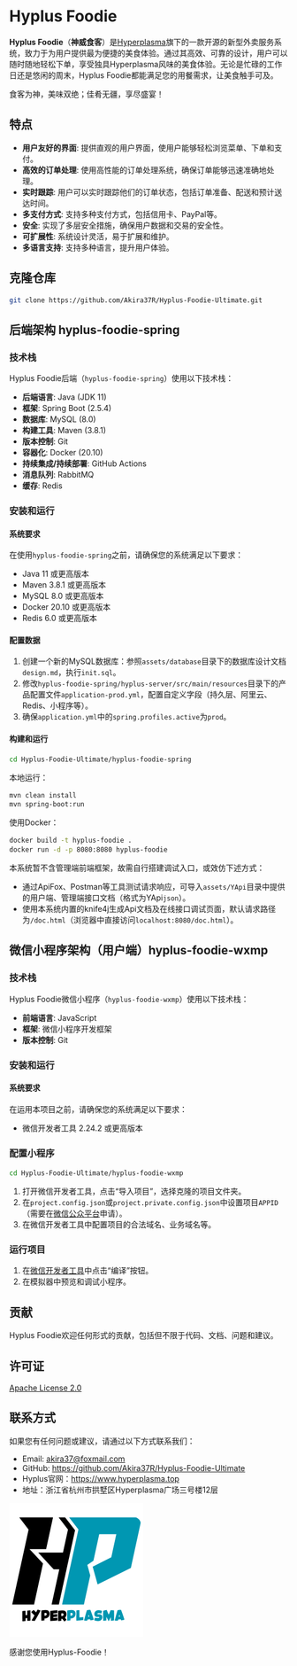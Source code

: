 # Hyplus Foodie

**Hyplus Foodie**（**神威食客**）是<a href="https://www.hyperplasma.top" target="_blank">Hyperplasma</a>旗下的一款开源的新型外卖服务系统，致力于为用户提供最为便捷的美食体验。通过其高效、可靠的设计，用户可以随时随地轻松下单，享受独具Hyperplasma风味的美食体验。无论是忙碌的工作日还是悠闲的周末，Hyplus Foodie都能满足您的用餐需求，让美食触手可及。

食客为神，美味双绝；佳肴无疆，享尽盛宴！




## 特点

- **用户友好的界面**: 提供直观的用户界面，使用户能够轻松浏览菜单、下单和支付。
- **高效的订单处理**: 使用高性能的订单处理系统，确保订单能够迅速准确地处理。
- **实时跟踪**: 用户可以实时跟踪他们的订单状态，包括订单准备、配送和预计送达时间。
- **多支付方式**: 支持多种支付方式，包括信用卡、PayPal等。
- **安全**: 实现了多层安全措施，确保用户数据和交易的安全性。
- **可扩展性**: 系统设计灵活，易于扩展和维护。
- **多语言支持**: 支持多种语言，提升用户体验。

## 克隆仓库

```sh
git clone https://github.com/Akira37R/Hyplus-Foodie-Ultimate.git
```

## 后端架构 hyplus-foodie-spring

### 技术栈

Hyplus Foodie后端（`hyplus-foodie-spring`）使用以下技术栈：

- **后端语言**: Java (JDK 11)
- **框架**: Spring Boot (2.5.4)
- **数据库**: MySQL (8.0)
- **构建工具**: Maven (3.8.1)
- **版本控制**: Git
- **容器化**: Docker (20.10)
- **持续集成/持续部署**: GitHub Actions
- **消息队列**: RabbitMQ
- **缓存**: Redis

### 安装和运行

#### 系统要求

在使用`hyplus-foodie-spring`之前，请确保您的系统满足以下要求：

- Java 11 或更高版本
- Maven 3.8.1 或更高版本
- MySQL 8.0 或更高版本
- Docker 20.10 或更高版本
- Redis 6.0 或更高版本

#### 配置数据

1. 创建一个新的MySQL数据库：参照`assets/database`目录下的数据库设计文档`design.md`，执行`init.sql`。
2. 修改`hyplus-foodie-spring/hyplus-server/src/main/resources`目录下的产品配置文件`application-prod.yml`，配置自定义字段（持久层、阿里云、Redis、小程序等）。
3. 确保`application.yml`中的`spring.profiles.active`为`prod`。

#### 构建和运行

```sh
cd Hyplus-Foodie-Ultimate/hyplus-foodie-spring
```

本地运行：

```sh
mvn clean install
mvn spring-boot:run
```

使用Docker：

```sh
docker build -t hyplus-foodie .
docker run -d -p 8080:8080 hyplus-foodie
```

本系统暂不含管理端前端框架，故需自行搭建调试入口，或效仿下述方式：

 * 通过ApiFox、Postman等工具测试请求响应，可导入`assets/YApi`目录中提供的用户端、管理端接口文档（格式为YApi`json`）。
 * 使用本系统内置的knife4j生成Api文档及在线接口调试页面，默认请求路径为`/doc.html`（浏览器中直接访问`localhost:8080/doc.html`）。

## 微信小程序架构（用户端）hyplus-foodie-wxmp

### 技术栈

Hyplus Foodie微信小程序（`hyplus-foodie-wxmp`）使用以下技术栈：

- **前端语言**: JavaScript
- **框架**: 微信小程序开发框架
- **版本控制**: Git

### 安装和运行

#### 系统要求

在运用本项目之前，请确保您的系统满足以下要求：

- 微信开发者工具 2.24.2 或更高版本


### 配置小程序

```sh
cd Hyplus-Foodie-Ultimate/hyplus-foodie-wxmp
```

1. 打开微信开发者工具，点击“导入项目”，选择克隆的项目文件夹。
2. 在`project.config.json`或`project.private.config.json`中设置项目`APPID`（需要在<a href="https://mp.weixin.qq.com/cgi-bin/wx?token=&lang=zhCN">微信公众平台</a>申请）。
3. 在微信开发者工具中配置项目的合法域名、业务域名等。

### 运行项目

1. 在<a href="https://developers.weixin.qq.com/miniprogram/dev/devtools/stable.html">微信开发者工具</a>中点击“编译”按钮。
2. 在模拟器中预览和调试小程序。


## 贡献

Hyplus Foodie欢迎任何形式的贡献，包括但不限于代码、文档、问题和建议。

## 许可证

[Apache License 2.0](LICENSE)

## 联系方式

如果您有任何问题或建议，请通过以下方式联系我们：

- Email: <u>akira37@foxmail.com</u>
- GitHub: https://github.com/Akira37R/Hyplus-Foodie-Ultimate
- Hyplus官网：https://www.hyperplasma.top
- 地址：浙江省杭州市拱墅区Hyperplasma广场三号楼12层

<img src="assets/hyperplasma_logo_v1_whitebg.png">

感谢您使用Hyplus-Foodie！